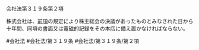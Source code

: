 会社法第３１９条第２項

株式会社は、[前項](会社法＿＿＿＿第３１９条第１項)の規定により株主総会の決議があったものとみなされた日から十年間、同項の書面又は電磁的記録をその本店に備え置かなければならない。

#会社法
#会社法/第３１９条
#会社法/第３１９条/第２項

